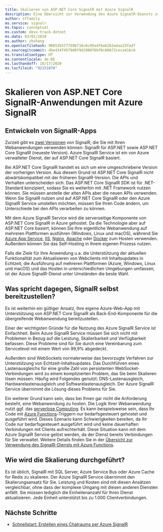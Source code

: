 ```yaml
---
title: Skalieren von ASP.NET Core SignalR mit Azure SignalR
description: Eine Übersicht zur Verwendung des Azure SignalR-Diensts zum Skalieren von ASP.NET Core SignalR-Anwendungen.
author: sffamily
ms.service: signalr
ms.topic: conceptual
ms.custom: devx-track-dotnet
ms.date: 03/01/2019
ms.author: zhshang
ms.openlocfilehash: 90853b5ff769b710c6c95e4f6e62b3a4aa19fadf
ms.sourcegitcommit: dbe434f45f9d0f9d298076bf8c08672ceca416c6
ms.translationtype: HT
ms.contentlocale: de-DE
ms.lasthandoff: 10/17/2020
ms.locfileid: "92151078"
---
```

# <a name="scale-aspnet-core-signalr-applications-with-azure-signalr-service"></a>Skalieren von ASP.NET Core SignalR-Anwendungen mit Azure SignalR

## <a name="developing-signalr-apps"></a>Entwickeln von SignalR-Apps

Zurzeit gibt es [zwei Versionen](/aspnet/core/signalr/version-differences) von SignalR, die Sie mit Ihren Webanwendungen verwenden können: SignalR für ASP.NET sowie ASP.NET Core SignalR (neueste Version). Azure SignalR Service ist ein von Azure verwalteter Dienst, der auf ASP.NET Core SignalR basiert.

Bei ASP.NET Core SignalR handelt es sich um eine umgeschriebene Version der vorherigen Version. Aus diesem Grund ist ASP.NET Core SignalR nicht abwärtskompatibel mit der früheren SignalR-Version. Die APIs und Verhalten unterscheiden sich. Das ASP.NET Core SignalR SDK ist für .NET-Standard konzipiert, sodass Sie es weiterhin mit .NET Framework nutzen können. Sie müssen anstelle der alten APIs aber die neuen APIs verwenden. Wenn Sie SignalR nutzen und auf ASP.NET Core SignalR oder den Azure SignalR Service umstellen möchten, müssen Sie Ihren Code ändern, um Unterschiede bei den APIs verarbeiten zu können.

Mit dem Azure SignalR Service wird die serverseitige Komponente von ASP.NET Core SignalR in Azure gehostet. Da die Technologie aber auf ASP.NET Core basiert, können Sie Ihre eigentliche Webanwendung auf mehreren Plattformen ausführen (Windows, Linux und macOS), während Sie [Azure App Service](../app-service/overview.md), [IIS](/aspnet/core/host-and-deploy/iis/index), [Nginx](/aspnet/core/host-and-deploy/linux-nginx), [Apache](/aspnet/core/host-and-deploy/linux-apache) oder [Docker](/aspnet/core/host-and-deploy/docker/index) zum Hosten verwenden. Außerdem können Sie das Self-Hosting in Ihrem eigenen Prozess nutzen.

Falls die Ziele für Ihre Anwendung u.a. die Unterstützung der aktuellen Funktionalität zum Aktualisieren von Webclients mit Inhaltsupdates in Echtzeit, die Ausführung auf mehreren Plattformen (Azure, Windows, Linux und macOS) und das Hosten in unterschiedlichen Umgebungen umfassen, ist der Azure SignalR-Dienst unter Umständen die beste Wahl.

## <a name="why-not-deploy-signalr-myself"></a>Was spricht dagegen, SignalR selbst bereitzustellen?

Es ist weiterhin ein gültiger Ansatz, Ihre eigene Azure-Web-App mit Unterstützung von ASP.NET Core SignalR als Back-End-Komponente für die übergreifende Webanwendung bereitzustellen.

Einer der wichtigsten Gründe für die Nutzung des Azure SignalR Service ist Einfachheit. Beim Azure SignalR Service müssen Sie sich nicht mit Problemen in Bezug auf die Leistung, Skalierbarkeit und Verfügbarkeit befassen. Diese Probleme sind für Sie durch eine Vereinbarung zum Servicelevel mit einem Wert von 99,9% abgedeckt.

Außerdem sind WebSockets normalerweise das bevorzugte Verfahren zur Unterstützung von Echtzeit-Inhaltsupdates. Das Durchführen eines Lastenausgleichs für eine große Zahl von persistenten WebSocket-Verbindungen wird zu einem komplizierten Problem, das Sie beim Skalieren lösen müssen. Häufig wird Folgendes genutzt: DNS-Lastenausgleich, Hardwarelastenausgleich und Softwarelastenausgleich. Der Azure SignalR Service übernimmt die Lösung dieses Problems für Sie.

Ein weiterer Grund kann sein, dass bei Ihnen gar nicht die Anforderung besteht, eine Webanwendung zu hosten. Die Logik Ihrer Webanwendung nutzt ggf. das [serverlose Computing](https://azure.microsoft.com/overview/serverless-computing/). Es kann beispielsweise sein, dass Ihr Code mit [Azure Functions](../azure-functions/index.yml)-Triggern nur bedarfsgesteuert gehostet und ausgeführt wird. Dieses Szenario kann Schwierigkeiten bereiten, da Ihr Code nur bedarfsgesteuert ausgeführt wird und keine dauerhaften Verbindungen mit Clients aufrechterhält. Diese Situation kann mit dem Azure SignalR Service gelöst werden, da der Dienst bereits Verbindungen für Sie verwaltet. Weitere Details finden Sie in der [Übersicht zur Verwendung des SignalR-Diensts mit Azure Functions](signalr-concept-azure-functions.md).

## <a name="how-does-it-scale"></a>Wie wird die Skalierung durchgeführt?

Es ist üblich, SignalR mit SQL Server, Azure Service Bus oder Azure Cache for Redis zu skalieren. Der Azure SignalR Service übernimmt den Skalierungsansatz für Sie. Leistung und Kosten sind mit diesen Ansätzen vergleichbar, ohne dass der komplexe Umgang mit diesen anderen Diensten anfällt. Sie müssen lediglich die Einheitenanzahl für Ihren Dienst aktualisieren. Jede Einheit unterstützt bis zu 1.000 Clientverbindungen.

## <a name="next-steps"></a>Nächste Schritte

* [Schnellstart: Erstellen eines Chatraums per Azure SignalR](signalr-quickstart-dotnet-core.md)